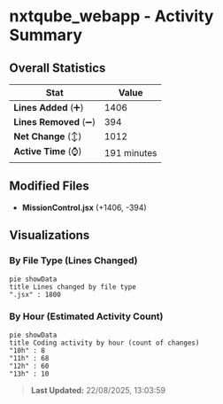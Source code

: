 # nxtqube_webapp - Activity Summary 

## Overall Statistics

| Stat                   | Value                                                             |
| ---------------------- | ----------------------------------------------------------------- |
| **Lines Added** (➕)   | 1406                                          |
| **Lines Removed** (➖) | 394                                        |
| **Net Change** (↕)    | 1012                |
| **Active Time** (⌚)   | 191 minutes |


## Modified Files
- **MissionControl.jsx** (+1406, -394)

## Visualizations

### By File Type (Lines Changed)

```mermaid
pie showData
title Lines changed by file type
".jsx" : 1800
```

### By Hour (Estimated Activity Count)

```mermaid
pie showData
title Coding activity by hour (count of changes)
"10h" : 8
"11h" : 68
"12h" : 60
"13h" : 10
```


> **Last Updated:** 22/08/2025, 13:03:59